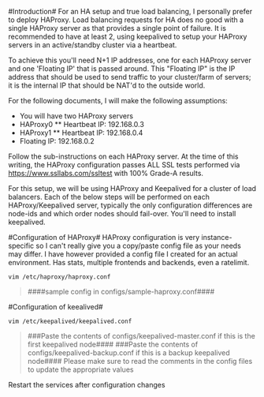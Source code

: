 #Introduction#
For an HA setup and true load balancing, I personally prefer to deploy HAProxy. Load balancing requests for HA does no good with a single HAProxy server as that provides a single point of failure. It is recommended to have at least 2, using keepalived to setup your HAProxy servers in an active/standby cluster via a heartbeat.

To achieve this you'll need N+1 IP addresses, one for each HAProxy server and one 'Floating IP' that is passed around. This "Floating IP" is the IP address that should be used to send traffic to your cluster/farm of servers; it is the internal IP that should be NAT'd to the outside world.

For the following documents, I will make the following assumptions:

* You will have two HAProxy servers
* HAProxy0
** Heartbeat IP: 192.168.0.3
* HAProxy1
** Heartbeat IP: 192.168.0.4
* Floating IP: 192.168.0.2

Follow the sub-instructions on each HAProxy server. At the time of this writing, the HAProxy configuration passes ALL SSL tests performed via https://www.ssllabs.com/ssltest with 100% Grade-A results.

For this setup, we will be using HAProxy and Keepalived for a cluster of load balancers. Each of the below steps will be performed on each HAProxy/Keepalived server, typically the only configuration differences are node-ids and which order nodes should fail-over. You'll need to install keepalived.

#Configuration of HAProxy#
HAProxy configuration is very instance-specific so I can't really give you a copy/paste config file as your needs may differ. I have however provided a config file I created for an actual environment. Has stats, multiple frontends and backends, even a ratelimit.
```
vim /etc/haproxy/haproxy.conf
```
> ####sample config in configs/sample-haproxy.conf####

#Configuration of keealived#
```
vim /etc/keepalived/keepalived.conf
```
> ###Paste the contents of configs/keepalived-master.conf if this is the first keepalived node####
> ###Paste the contents of configs/keepalived-backup.conf if this is a backup keepalived node####
Please make sure to read the comments in the config files to update the appropriate values

Restart the services after configuration changes